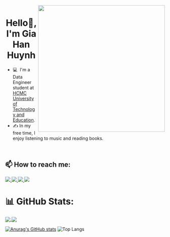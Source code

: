 <img align="right" width="400" src="https://github.githubassets.com/images/modules/profile/profile-first-repo.svg">
<h1 align="center">Hello👋, I'm Gia Han Huynh </h1>
</p>


- 💻&nbsp; I'm a Data Engineer student at [HCMC University of Technology and Education](https://hcmute.edu.vn).
- ✍️&nbsp;In my free time, I enjoy listening to music and reading books.

<br />

## 📫 How to reach me:


<p align="left">
 <a href="https://github.com/hg27haan" alt="Github">
     <img src="https://img.icons8.com/fluent/48/000000/github.png"/>
 </a> 
  <a href="www.linkedin.com/in/ghaanh2705" target="_blank">
    <img src="https://img.icons8.com/fluent/48/000000/linkedin.png"/>
  </a>
  <a href="https://www.facebook.com/hg27haan" alt="Facebook">
    <img src="https://img.icons8.com/fluent/48/000000/facebook-new.png" target="_blank" />
  </a> 
  <a href="mailto:giahanhuynh2705.work.it@gmail.com" alt="Email">
    <img src="https://img.icons8.com/fluent/48/000000/mailing.png"/>
  </a>
</p>

# 📊 GitHub Stats:
<a href="https://github.com/anuraghazra/github-readme-stats">
  <img align="center" src="https://github-readme-stats.vercel.app/api/pin/?username=hg27haan&repo=github-readme-stats&theme=buefy" />
</a>
<a href="https://github.com/anuraghazra/anuraghazra.github.io">
  <img align="center" src="https://github-readme-stats.vercel.app/api/pin/?username=hg27haan&repo=hg27haan.github.io&theme=buefy" />
</a>

[![Anurag's GitHub stats](https://github-readme-stats.vercel.app/api?username=hg27haan)](https://github.com/anuraghazra/github-readme-stats)
![Top Langs](https://github-readme-stats.vercel.app/api/top-langs/?username=hg27haan&layout=compact)
